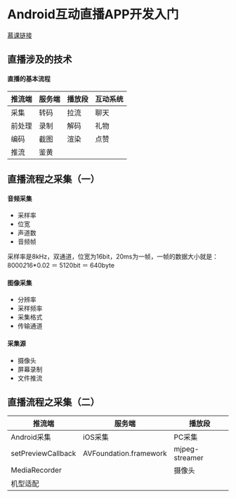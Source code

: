 # Android互动直播APP开发入门
[慕课链接](https://www.imooc.com/learn/923)

## 直播涉及的技术

#### 直播的基本流程
推流端 | 服务端 | 播放段 | 互动系统
---|---|---|---
采集|转码|拉流|聊天
前处理|录制|解码|礼物
编码|截图|渲染|点赞
推流|鉴黄||

## 直播流程之采集（一）

#### 音频采集
- 采样率
- 位宽
- 声道数
- 音频帧

采样率是8kHz，双通道，位宽为16bit，20ms为一帧，一帧的数据大小就是：8000*2*16*0.02 ＝ 5120bit ＝ 640byte

#### 图像采集
- 分辨率
- 采样频率
- 采集格式
- 传输通道

#### 采集源
- 摄像头
- 屏幕录制
- 文件推流

## 直播流程之采集（二）
推流端 | 服务端 | 播放段
---|---|---
Android采集|iOS采集|PC采集
setPreviewCallback|AVFoundation.framework|mjpeg-streamer
MediaRecorder||摄像头
机型适配||












